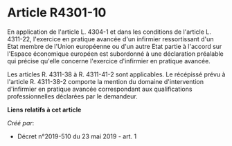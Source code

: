 # Article R4301-10

En application de l'article L. 4304-1 et dans les conditions de l'article L. 4311-22, l'exercice en pratique avancée d'un
infirmier ressortissant d'un Etat membre de l'Union européenne ou d'un autre Etat partie à l'accord sur l'Espace économique
européen est subordonné à une déclaration préalable qui précise qu'elle concerne l'exercice d'infirmier en pratique avancée.

Les articles R. 4311-38 à R. 4311-41-2 sont applicables. Le récépissé prévu à l'article R. 4311-38-2 comporte la mention du
domaine d'intervention d'infirmier en pratique avancée correspondant aux qualifications professionnelles déclarées par le
demandeur.

**Liens relatifs à cet article**

_Créé par_:

  - Décret n°2019-510 du 23 mai 2019 - art. 1
